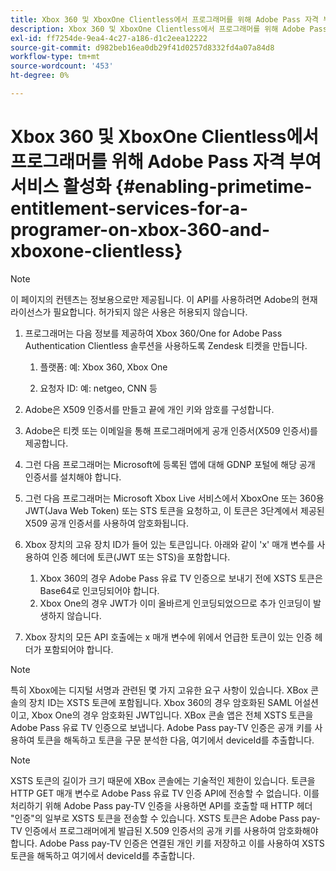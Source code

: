 ```yaml
---
title: Xbox 360 및 XboxOne Clientless에서 프로그래머를 위해 Adobe Pass 자격 부여 서비스 활성화
description: Xbox 360 및 XboxOne Clientless에서 프로그래머를 위해 Adobe Pass 자격 부여 서비스 활성화
exl-id: ff7254de-9ea4-4c27-a186-d1c2eea12222
source-git-commit: d982beb16ea0db29f41d0257d8332fd4a07a84d8
workflow-type: tm+mt
source-wordcount: '453'
ht-degree: 0%

---
```


# Xbox 360 및 XboxOne Clientless에서 프로그래머를 위해 Adobe Pass 자격 부여 서비스 활성화 {#enabling-primetime-entitlement-services-for-a-programer-on-xbox-360-and-xboxone-clientless}

>[!NOTE]
>
>이 페이지의 컨텐츠는 정보용으로만 제공됩니다. 이 API를 사용하려면 Adobe의 현재 라이선스가 필요합니다. 허가되지 않은 사용은 허용되지 않습니다.




1. 프로그래머는 다음 정보를 제공하여 Xbox 360/One for Adobe Pass Authentication Clientless 솔루션을 사용하도록 Zendesk 티켓을 만듭니다.

   1. 플랫폼: 예: Xbox 360, Xbox One

   1. 요청자 ID: 예: netgeo, CNN 등

1. Adobe은 X509 인증서를 만들고 끝에 개인 키와 암호를 구성합니다.

1. Adobe은 티켓 또는 이메일을 통해 프로그래머에게 공개 인증서(X509 인증서)를 제공합니다.

1. 그런 다음 프로그래머는 Microsoft에 등록된 앱에 대해 GDNP 포털에 해당 공개 인증서를 설치해야 합니다.

1. 그런 다음 프로그래머는 Microsoft Xbox Live 서비스에서 XboxOne 또는 360용 JWT(Java Web Token) 또는 STS 토큰을 요청하고, 이 토큰은 3단계에서 제공된 X509 공개 인증서를 사용하여 암호화됩니다.

1. Xbox 장치의 고유 장치 ID가 들어 있는 토큰입니다. 아래와 같이 &#39;x&#39; 매개 변수를 사용하여 인증 헤더에 토큰(JWT 또는 STS)을 포함합니다.

   1. Xbox 360의 경우 Adobe Pass 유료 TV 인증으로 보내기 전에 XSTS 토큰은 Base64로 인코딩되어야 합니다.
   1. Xbox One의 경우 JWT가 이미 올바르게 인코딩되었으므로 추가 인코딩이 발생하지 않습니다.

1. Xbox 장치의 모든 API 호출에는 x 매개 변수에 위에서 언급한 토큰이 있는 인증 헤더가 포함되어야 합니다.



>[!NOTE]
>
>특히 Xbox에는 디지털 서명과 관련된 몇 가지 고유한 요구 사항이 있습니다. XBox 콘솔의 장치 ID는 XSTS 토큰에 포함됩니다.  Xbox 360의 경우 암호화된 SAML 어설션이고, Xbox One의 경우 암호화된 JWT입니다. XBox 콘솔 앱은 전체 XSTS 토큰을 Adobe Pass 유료 TV 인증으로 보냅니다. Adobe Pass pay-TV 인증은 공개 키를 사용하여 토큰을 해독하고 토큰을 구문 분석한 다음, 여기에서 deviceId를 추출합니다.

>[!NOTE]
>
>XSTS 토큰의 길이가 크기 때문에 XBox 콘솔에는 기술적인 제한이 있습니다. 토큰을 HTTP GET 매개 변수로 Adobe Pass 유료 TV 인증 API에 전송할 수 없습니다. 이를 처리하기 위해 Adobe Pass pay-TV 인증을 사용하면 API를 호출할 때 HTTP 헤더 &quot;인증&quot;의 일부로 XSTS 토큰을 전송할 수 있습니다. XSTS 토큰은 Adobe Pass pay-TV 인증에서 프로그래머에게 발급된 X.509 인증서의 공개 키를 사용하여 암호화해야 합니다. Adobe Pass pay-TV 인증은 연결된 개인 키를 저장하고 이를 사용하여 XSTS 토큰을 해독하고 여기에서 deviceId를 추출합니다.
